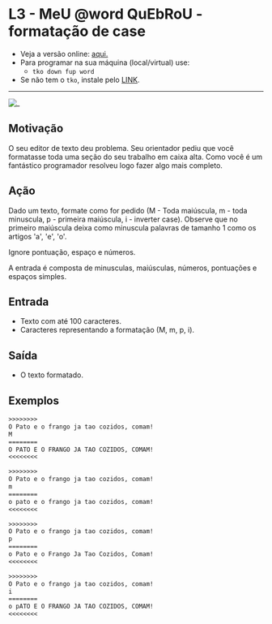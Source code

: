 # L3 - MeU @word QuEbRoU - formatação de case

- Veja a versão online: [aqui.](https://github.com/qxcodefup/arcade/blob/master/base/word/Readme.md)
- Para programar na sua máquina (local/virtual) use:
  - `tko down fup word`
- Se não tem o `tko`, instale pelo [LINK](https://github.com/senapk/tko#tko).

---

![_](https://raw.githubusercontent.com/qxcodefup/arcade/master/base/word/cover.jpg)

## Motivação

O seu editor de texto deu problema. Seu orientador pediu que você formatasse toda uma seção do seu trabalho em caixa alta. Como você é um fantástico programador resolveu logo fazer algo mais completo.

## Ação

Dado um texto, formate como for pedido (M - Toda maiúscula, m - toda minuscula, p - primeira maiúscula, i - inverter case). Observe que no primeiro maiúscula deixa como minuscula palavras de tamanho 1 como os artigos 'a', 'e', 'o'.

Ignore pontuação, espaço e números.

A entrada é composta de minusculas, maiúsculas, números, pontuações e espaços simples.

## Entrada

* Texto com até 100 caracteres.
* Caracteres representando a formatação (M, m, p, i).

## Saída

* O texto formatado.

## Exemplos

``` txt
>>>>>>>>
O Pato e o frango ja tao cozidos, comam!
M
========
O PATO E O FRANGO JA TAO COZIDOS, COMAM!
<<<<<<<<

>>>>>>>>
O Pato e o frango ja tao cozidos, comam!
m
========
o pato e o frango ja tao cozidos, comam!
<<<<<<<<

>>>>>>>>
O Pato e o frango ja tao cozidos, comam!
p
========
o Pato e o Frango Ja Tao Cozidos, Comam!
<<<<<<<<

>>>>>>>>
O Pato e o frango ja tao cozidos, comam!
i
========
o pATO E O FRANGO JA TAO COZIDOS, COMAM!
<<<<<<<<
```
